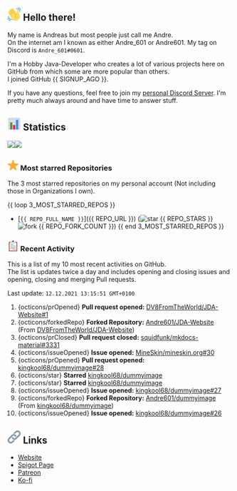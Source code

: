 <!-- Links -->
[purr]: https://purrbot.site
[discord]: https://discord.gg/6dazXp6
[website]: https://andre601.ch
[spigot]: https://www.spigotmc.org/resources/authors/56829/
[patreon]: https://patreon.com/andre_601
[ko-fi]: https://ko-fi.com/andre_601

<!-- SVGs -->
[star]: https://cdn.jsdelivr.net/gh/Readme-Workflows/Readme-Icons@main/icons/octicons/StarredRepository.svg
[fork]: https://cdn.jsdelivr.net/gh/Readme-Workflows/Readme-Icons@main/icons/octicons/ForkedRepository.svg

## <img alt="emoji" src="https://raw.githubusercontent.com/twitter/twemoji/master/assets/svg/1f44b.svg" height="30em"> Hello there!
My name is Andreas but most people just call me Andre.  
On the internet am I known as either Andre_601 or Andre601. My tag on Discord is `Andre_601#0601`.

I'm a Hobby Java-Developer who creates a lot of various projects here on GitHub from which some are more popular than others.  
I joined GitHub {{ SIGNUP_AGO }}.

If you have any questions, feel free to join my [personal Discord Server][discord]. I'm pretty much always around and have time to answer stuff.

## <img alt="emoji" src="https://raw.githubusercontent.com/twitter/twemoji/master/assets/svg/1f4ca.svg" height="30em"> Statistics
<img height="195px" src="https://github-readme-stats.vercel.app/api?username=Andre601&show_icons=true&hide_rank=true&title_color=3498db&bg_color=ffffff00&text_color=718096&disable_animations=true"><img height="195px" src="https://github-readme-stats.vercel.app/api/top-langs?username=Andre601&layout=compact&title_color=3498db&bg_color=ffffff00&text_color=718096">

### <img alt="emoji" src="https://raw.githubusercontent.com/twitter/twemoji/master/assets/svg/2b50.svg" height="25em"> Most starred Repositories
The 3 most starred repositories on my personal account (Not including those in Organizations I own).

{{ loop 3_MOST_STARRED_REPOS }}
- [`{{ REPO_FULL_NAME }}`]({{ REPO_URL }}) (![star] {{ REPO_STARS }} ![fork] {{ REPO_FORK_COUNT }})
{{ end 3_MOST_STARRED_REPOS }}

### <img alt="emoji" src="https://raw.githubusercontent.com/twitter/twemoji/master/assets/svg/1f4cb.svg" height="25em"> Recent Activity
This is a list of my 10 most recent activities on GitHub.  
The list is updates twice a day and includes opening and closing issues and opening, closing and merging Pull requests.

<!--RECENT_ACTIVITY:last_update-->
Last update: `12.12.2021 13:15:51 GMT+0100`
<!--RECENT_ACTIVITY:last_update_end-->
<!--RECENT_ACTIVITY:start-->
1. {octicons/prOpened} **Pull request opened:** [DV8FromTheWorld/JDA-Website#1](https://github.com/DV8FromTheWorld/JDA-Website/pull/1)
2. {octicons/forkedRepo} **Forked Repository:** [Andre601/JDA-Website](https://github.com/Andre601/JDA-Website) (From [DV8FromTheWorld/JDA-Website](https://github.com/DV8FromTheWorld/JDA-Website))
3. {octicons/prClosed} **Pull request closed:** [squidfunk/mkdocs-material#3331](https://github.com/squidfunk/mkdocs-material/pull/3331)
4. {octicons/issueOpened} **Issue opened:** [MineSkin/mineskin.org#30](https://github.com/MineSkin/mineskin.org/issues/30)
5. {octicons/prOpened} **Pull request opened:** [kingkool68/dummyimage#28](https://github.com/kingkool68/dummyimage/pull/28)
6. {octicons/star} **Starred** [kingkool68/dummyimage](https://github.com/kingkool68/dummyimage)
7. {octicons/star} **Starred** [kingkool68/dummyimage](https://github.com/kingkool68/dummyimage)
8. {octicons/issueOpened} **Issue opened:** [kingkool68/dummyimage#27](https://github.com/kingkool68/dummyimage/issues/27)
9. {octicons/forkedRepo} **Forked Repository:** [Andre601/dummyimage](https://github.com/Andre601/dummyimage) (From [kingkool68/dummyimage](https://github.com/kingkool68/dummyimage))
10. {octicons/issueOpened} **Issue opened:** [kingkool68/dummyimage#26](https://github.com/kingkool68/dummyimage/issues/26)
<!--RECENT_ACTIVITY:end-->

## <img alt="emoji" src="https://raw.githubusercontent.com/twitter/twemoji/master/assets/svg/1f517.svg" height="30em"> Links
- [Website]
- [Spigot Page][spigot]
- [Patreon]
- [Ko-fi]
